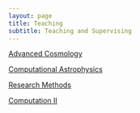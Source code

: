 ```yaml
---
layout: page
title: Teaching
subtitle: Teaching and Supervising
---
```


[Advanced Cosmology](https://WeiguangCui@bitbucket.org/WeiguangCui/lss-adco.git)

[Computational Astrophysics](https://computationalastrouam.github.io/aco/)

[Research Methods](https://weiguangcui.github.io/ResearchMethods)

[Computation II](https://github.com/weiguangcui/ComputationII)
